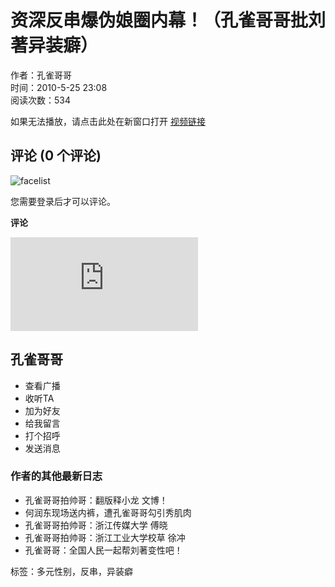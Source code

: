 # 资深反串爆伪娘圈内幕！（孔雀哥哥批刘著异装癖）

作者：孔雀哥哥  
时间：2010-5-25 23:08  
阅读次数：534  

如果无法播放，请点击此处在新窗口打开 [视频链接](http://player.youku.com/player.php/sid/XMTc1NDk0MzQ0/v.swf)

## 评论 (0 个评论)

![facelist](static/image/common/facelist.gif)

您需要登录后才可以评论。

**评论**

![用户头像](https://www.hztz.net/ucenter/avatar.php?uid=23986&size=middle)

## 孔雀哥哥

- 查看广播
- 收听TA
- 加为好友
- 给我留言
- 打个招呼
- 发送消息

### 作者的其他最新日志

- 孔雀哥哥拍帅哥：翻版释小龙 文博！
- 何润东现场送内裤，遭孔雀哥哥勾引秀肌肉
- 孔雀哥哥拍帅哥：浙江传媒大学 傅晓
- 孔雀哥哥拍帅哥：浙江工业大学校草 徐冲
- 孔雀哥哥：全国人民一起帮刘著变性吧！ 

标签：多元性别，反串，异装癖